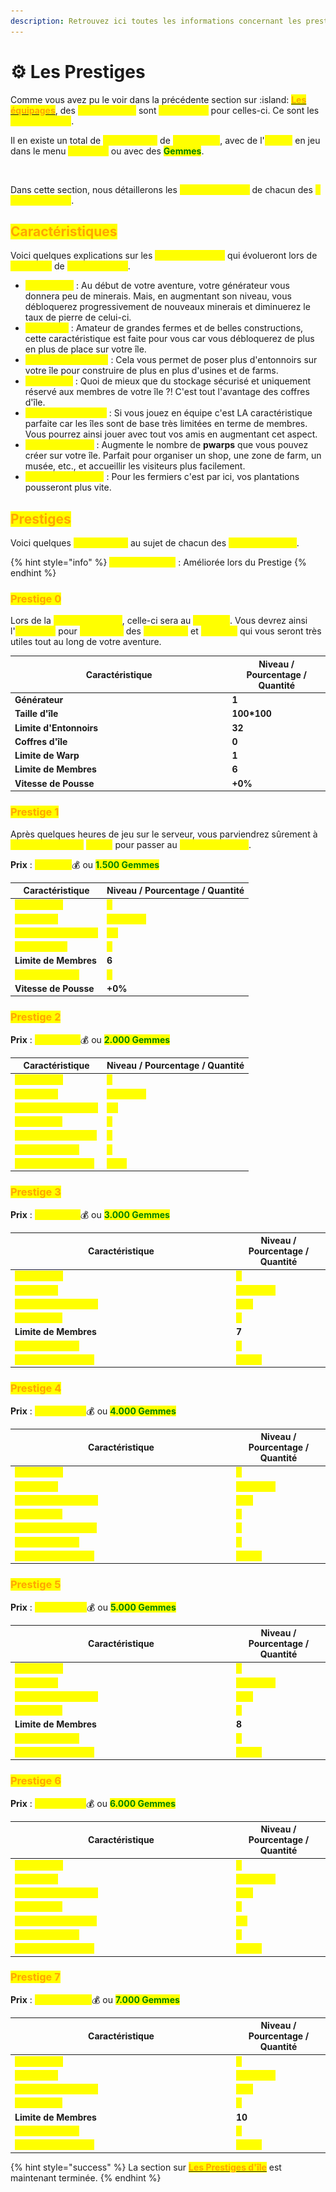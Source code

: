```yaml
---
description: Retrouvez ici toutes les informations concernant les prestiges de votre île
---
```


# ⚙️ Les Prestiges

Comme vous avez pu le voir dans la précédente section sur :island: [<mark style="color:orange;">**Les équipages**</mark>](../gameplay-partie-generale/les-equipages/), des <mark style="color:yellow;">**améliorations**</mark> sont <mark style="color:yellow;">**disponibles**</mark> pour celles-ci. Ce sont les <mark style="color:yellow;">**prestiges d'île**</mark>.

Il en existe un total de <mark style="color:yellow;">**7 achetables**</mark> de <mark style="color:yellow;">**2 manières**</mark>, avec de l'<mark style="color:yellow;">**argent**</mark> en jeu dans le menu <mark style="color:yellow;">**`/prestige`**</mark> ou avec des <mark style="color:green;">**Gemmes**</mark>.

<figure><img src="../.gitbook/assets/Capture d’écran 2025-07-22 à 15.14.57.png" alt=""><figcaption></figcaption></figure>

Dans cette section, nous détaillerons les <mark style="color:yellow;">**caractéristiques**</mark> de chacun des <mark style="color:yellow;">**7 prestiges d'île**</mark>.

## <mark style="color:orange;">Caractéristiques</mark>

Voici quelques explications sur les <mark style="color:yellow;">**caractéristiques**</mark> qui évolueront lors de <mark style="color:yellow;">**passages**</mark> de <mark style="color:yellow;">**prestiges d'île**</mark>.

* <mark style="color:yellow;">**Générateur**</mark> : Au début de votre aventure, votre générateur vous donnera peu de minerais. Mais, en augmentant son niveau, vous débloquerez progressivement de nouveaux minerais et diminuerez le taux de pierre de celui-ci.
* <mark style="color:yellow;">**Taille d'île**</mark> : Amateur de grandes fermes et de belles constructions, cette caractéristique est faite pour vous car vous débloquerez de plus en plus de place sur votre île.
* <mark style="color:yellow;">**Limite d'Entonnoirs**</mark> : Cela vous permet de poser plus d'entonnoirs sur votre île pour construire de plus en plus d'usines et de farms.
* <mark style="color:yellow;">**Coffre d'île**</mark> : Quoi de mieux que du stockage sécurisé et uniquement réservé aux membres de votre île ?! C'est tout l'avantage des coffres d'île.
* <mark style="color:yellow;">**Limite de Membres**</mark> : Si vous jouez en équipe c'est LA caractéristique parfaite car les îles sont de base très limitées en terme de membres. Vous pourrez ainsi jouer avec tout vos amis en augmentant cet aspect.
* <mark style="color:yellow;">**Limite de Warps**</mark> : Augmente le nombre de **pwarps** que vous pouvez créer sur votre île. Parfait pour organiser un shop, une zone de farm, un musée, etc., et accueillir les visiteurs plus facilement.
* <mark style="color:yellow;">**Vitesse de Pousse**</mark> : Pour les fermiers c'est par ici, vos plantations pousseront plus vite.

## <mark style="color:orange;">Prestiges</mark>

Voici quelques <mark style="color:yellow;">**informations**</mark> au sujet de chacun des <mark style="color:yellow;">**7 prestiges d'île**</mark>.

{% hint style="info" %}
<mark style="color:yellow;">**Caractéristique**</mark> : Améliorée lors du Prestige
{% endhint %}

### <mark style="color:orange;">Prestige 0</mark>

Lors de la <mark style="color:yellow;">**création d'un île**</mark>, celle-ci sera au <mark style="color:yellow;">**niveau 0**</mark>. Vous devrez ainsi l'<mark style="color:yellow;">**améliorer**</mark> pour <mark style="color:yellow;">**débloquer**</mark> des <mark style="color:yellow;">**avantages**</mark> et <mark style="color:yellow;">**habilités**</mark> qui vous seront très utiles tout au long de votre aventure.

<table><thead><tr><th width="333.5">Caractéristique</th><th>Niveau / Pourcentage / Quantité</th></tr></thead><tbody><tr><td><strong>Générateur</strong></td><td><strong>1</strong></td></tr><tr><td><strong>Taille d'île</strong></td><td><strong>100*100</strong></td></tr><tr><td><strong>Limite d'Entonnoirs</strong></td><td><strong>32</strong></td></tr><tr><td><strong>Coffres d'île</strong></td><td><strong>0</strong></td></tr><tr><td><strong>Limite de Warp</strong></td><td><strong>1</strong></td></tr><tr><td><strong>Limite de Membres</strong></td><td><strong>6</strong></td></tr><tr><td><strong>Vitesse de Pousse</strong></td><td><strong>+0%</strong></td></tr></tbody></table>

### <mark style="color:orange;">Prestige 1</mark>

Après quelques heures de jeu sur le serveur, vous parviendrez sûrement à <mark style="color:yellow;">**réunir le montant**</mark> <mark style="color:yellow;">**requis**</mark> pour passer au <mark style="color:yellow;">**prestige suivant**</mark>.

**Prix** : <mark style="color:yellow;">**950.000**</mark>💰 ou <mark style="color:green;">**1.500 Gemmes**</mark>

| Caractéristique                                            | Niveau / Pourcentage / Quantité                 |
| ---------------------------------------------------------- | ----------------------------------------------- |
| <mark style="color:yellow;">**Générateur**</mark>          | <mark style="color:yellow;">**2**</mark>        |
| <mark style="color:yellow;">**Taille d'île**</mark>        | <mark style="color:yellow;">**150\*150**</mark> |
| <mark style="color:yellow;">**Limite d'Entonnoirs**</mark> | <mark style="color:yellow;">**64**</mark>       |
| <mark style="color:yellow;">**Coffres d'île**</mark>       | <mark style="color:yellow;">**1**</mark>        |
| **Limite de Membres**                                      | **6**                                           |
| <mark style="color:yellow;">**Limite de Warp**</mark>      | <mark style="color:yellow;">**2**</mark>        |
| **Vitesse de Pousse**                                      | **+0%**                                         |

### <mark style="color:orange;">Prestige 2</mark>

**Prix** : <mark style="color:yellow;">**2.500.000**</mark>💰 ou <mark style="color:green;">**2.000 Gemmes**</mark>

| Caractéristique                                            | Niveau / Pourcentage / Quantité                 |
| ---------------------------------------------------------- | ----------------------------------------------- |
| <mark style="color:yellow;">**Générateur**</mark>          | <mark style="color:yellow;">**3**</mark>        |
| <mark style="color:yellow;">**Taille d'île**</mark>        | <mark style="color:yellow;">**200\*200**</mark> |
| <mark style="color:yellow;">**Limite d'Entonnoirs**</mark> | <mark style="color:yellow;">**96**</mark>       |
| <mark style="color:yellow;">**Coffre d'île**</mark>        | <mark style="color:yellow;">**2**</mark>        |
| <mark style="color:yellow;">**Limite de Membres**</mark>   | <mark style="color:yellow;">**7**</mark>        |
| <mark style="color:yellow;">**Limite de Warp**</mark>      | <mark style="color:yellow;">**3**</mark>        |
| <mark style="color:yellow;">**Vitesse de Pousse**</mark>   | <mark style="color:yellow;">**+5%**</mark>      |

### <mark style="color:orange;">Prestige 3</mark>

**Prix** : <mark style="color:yellow;">**9.500.000**</mark>💰 ou <mark style="color:green;">**3.000 Gemmes**</mark>

<table><thead><tr><th width="340">Caractéristique</th><th>Niveau / Pourcentage / Quantité</th></tr></thead><tbody><tr><td><mark style="color:yellow;"><strong>Générateur</strong></mark></td><td><mark style="color:yellow;"><strong>4</strong></mark></td></tr><tr><td><mark style="color:yellow;"><strong>Taille d'île</strong></mark></td><td><mark style="color:yellow;"><strong>250*250</strong></mark></td></tr><tr><td><mark style="color:yellow;"><strong>Limite d'Entonnoirs</strong></mark></td><td><mark style="color:yellow;"><strong>128</strong></mark></td></tr><tr><td><mark style="color:yellow;"><strong>Coffre d'île</strong></mark></td><td><mark style="color:yellow;"><strong>3</strong></mark></td></tr><tr><td><strong>Limite de Membres</strong></td><td><strong>7</strong></td></tr><tr><td><mark style="color:yellow;"><strong>Limite de Warp</strong></mark></td><td><mark style="color:yellow;"><strong>4</strong></mark></td></tr><tr><td><mark style="color:yellow;"><strong>Vitesse de Pousse</strong></mark></td><td><mark style="color:yellow;"><strong>+10%</strong></mark></td></tr></tbody></table>

### <mark style="color:orange;">Prestige 4</mark>

**Prix** : <mark style="color:yellow;">**20.000.000**</mark>💰 ou <mark style="color:green;">**4.000 Gemmes**</mark>

<table><thead><tr><th width="340">Caractéristique</th><th>Niveau / Pourcentage / Quantité</th></tr></thead><tbody><tr><td><mark style="color:yellow;"><strong>Générateur</strong></mark></td><td><mark style="color:yellow;"><strong>5</strong></mark></td></tr><tr><td><mark style="color:yellow;"><strong>Taille d'île</strong></mark></td><td><mark style="color:yellow;"><strong>300*300</strong></mark></td></tr><tr><td><mark style="color:yellow;"><strong>Limite d'Entonnoirs</strong></mark></td><td><mark style="color:yellow;"><strong>160</strong></mark></td></tr><tr><td><mark style="color:yellow;"><strong>Coffre d'île</strong></mark></td><td><mark style="color:yellow;"><strong>4</strong></mark></td></tr><tr><td><mark style="color:yellow;"><strong>Limite de Membres</strong></mark></td><td><mark style="color:yellow;"><strong>8</strong></mark></td></tr><tr><td><mark style="color:yellow;"><strong>Limite de Warp</strong></mark></td><td><mark style="color:yellow;"><strong>5</strong></mark></td></tr><tr><td><mark style="color:yellow;"><strong>Vitesse de Pousse</strong></mark></td><td><mark style="color:yellow;"><strong>+15%</strong></mark></td></tr></tbody></table>

### <mark style="color:orange;">Prestige 5</mark>

**Prix** : <mark style="color:yellow;">**40.000.000**</mark>💰 ou <mark style="color:green;">**5.000 Gemmes**</mark>

<table><thead><tr><th width="340">Caractéristique</th><th>Niveau / Pourcentage / Quantité</th></tr></thead><tbody><tr><td><mark style="color:yellow;"><strong>Générateur</strong></mark></td><td><mark style="color:yellow;"><strong>6</strong></mark></td></tr><tr><td><mark style="color:yellow;"><strong>Taille d'île</strong></mark></td><td><mark style="color:yellow;"><strong>350*350</strong></mark></td></tr><tr><td><mark style="color:yellow;"><strong>Limite d'Entonnoirs</strong></mark></td><td><mark style="color:yellow;"><strong>192</strong></mark></td></tr><tr><td><mark style="color:yellow;"><strong>Coffre d'île</strong></mark></td><td><mark style="color:yellow;"><strong>5</strong></mark></td></tr><tr><td><strong>Limite de Membres</strong></td><td><strong>8</strong></td></tr><tr><td><mark style="color:yellow;"><strong>Limite de Warp</strong></mark></td><td><mark style="color:yellow;"><strong>6</strong></mark></td></tr><tr><td><mark style="color:yellow;"><strong>Vitesse de Pousse</strong></mark></td><td><mark style="color:yellow;"><strong>+20%</strong></mark></td></tr></tbody></table>

### <mark style="color:orange;">Prestige 6</mark>

**Prix** : <mark style="color:yellow;">**95.000.000**</mark>💰 ou <mark style="color:green;">**6.000 Gemmes**</mark>

<table><thead><tr><th width="340">Caractéristique</th><th>Niveau / Pourcentage / Quantité</th></tr></thead><tbody><tr><td><mark style="color:yellow;"><strong>Générateur</strong></mark></td><td><mark style="color:yellow;"><strong>7</strong></mark></td></tr><tr><td><mark style="color:yellow;"><strong>Taille d'île</strong></mark></td><td><mark style="color:yellow;"><strong>400*400</strong></mark></td></tr><tr><td><mark style="color:yellow;"><strong>Limite d'Entonnoirs</strong></mark></td><td><mark style="color:yellow;"><strong>224</strong></mark></td></tr><tr><td><mark style="color:yellow;"><strong>Coffre d'île</strong></mark></td><td><mark style="color:yellow;"><strong>8</strong></mark></td></tr><tr><td><mark style="color:yellow;"><strong>Limite de Membres</strong></mark></td><td><mark style="color:yellow;"><strong>10</strong></mark></td></tr><tr><td><mark style="color:yellow;"><strong>Limite de Warp</strong></mark></td><td><mark style="color:yellow;"><strong>7</strong></mark></td></tr><tr><td><mark style="color:yellow;"><strong>Vitesse de Pousse</strong></mark></td><td><mark style="color:yellow;"><strong>+25%</strong></mark></td></tr></tbody></table>

### <mark style="color:orange;">Prestige 7</mark>

**Prix** : <mark style="color:yellow;">**250.000.000**</mark>💰 ou <mark style="color:green;">**7.000 Gemmes**</mark>

<table><thead><tr><th width="340">Caractéristique</th><th>Niveau / Pourcentage / Quantité</th></tr></thead><tbody><tr><td><mark style="color:yellow;"><strong>Générateur</strong></mark></td><td><mark style="color:yellow;"><strong>8</strong></mark></td></tr><tr><td><mark style="color:yellow;"><strong>Taille d'île</strong></mark></td><td><mark style="color:yellow;"><strong>450*450</strong></mark></td></tr><tr><td><mark style="color:yellow;"><strong>Limite d'Entonnoirs</strong></mark></td><td><mark style="color:yellow;"><strong>312</strong></mark></td></tr><tr><td><mark style="color:yellow;"><strong>Coffre d'île</strong></mark></td><td><mark style="color:yellow;"><strong>9</strong></mark></td></tr><tr><td><strong>Limite de Membres</strong></td><td><strong>10</strong></td></tr><tr><td><mark style="color:yellow;"><strong>Limite de Warp</strong></mark></td><td><mark style="color:yellow;"><strong>8</strong></mark></td></tr><tr><td><mark style="color:yellow;"><strong>Vitesse de Pousse</strong></mark></td><td><mark style="color:yellow;"><strong>+30%</strong></mark></td></tr></tbody></table>

{% hint style="success" %}
La section sur [<mark style="color:orange;">**Les Prestiges d'île**</mark>](les-prestiges-dile.md) est maintenant terminée.
{% endhint %}
